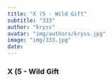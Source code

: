 ```yaml
---
title: "X (5 - Wild Gift"
subtitle: "333"
author: "kryss"
avatar: "img/authors/kryss.jpg"
image: "img/333.jpg"
date:
---
```


### X (5 - Wild Gift
